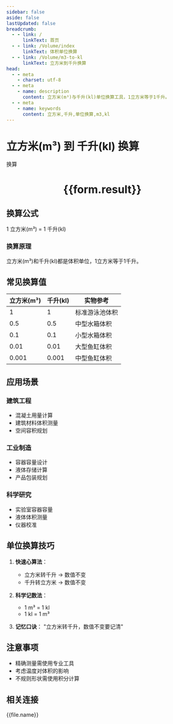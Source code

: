 ```yaml
---
sidebar: false
aside: false
lastUpdated: false
breadcrumb:
  - - link: /
      linkText: 首页
  - - link: /Volume/index
      linkText: 体积单位换算
  - - link: /Volume/m3-to-kl
      linkText: 立方米到千升换算
head:
  - - meta
    - charset: utf-8
  - - meta
    - name: description
      content: 立方米(m³)与千升(kl)单位换算工具，1立方米等于1千升。
  - - meta
    - name: keywords
      content: 立方米,千升,单位换算,m3,kl
---
```


# 立方米(m³) 到 千升(kl) 换算

<script setup>
import { onMounted, reactive, inject ,ref  } from 'vue'
import { NButton,NForm ,NFormItem,NInput,NInputNumber,NSelect,NCard,useMessage ,NGrid ,NGi } from 'naive-ui'
import { defineClientComponent } from 'vitepress'
import { Volume } from '../files';

const convert = inject('convert')
const formRef = ref(null);
const rules = {
  number:{
    required: true,
    type: 'number',
    trigger: "blur"
  }
}
const form = reactive({
  number:null,
  result:'',
  title:'立方米(m³)到千升(kl)换算'
})

const convertHandler = (e) => {
  e.preventDefault();
  formRef.value?.validate((errors)=>{
    if (!errors) {
      form.result = `${form.number} m³ = ${convert(form.number).from('m3').to('kl')} kl`
    }
  })
}
</script>

<n-form size="large" :model="form" ref='formRef' :rules="rules">
  <n-form-item label="数值" path="number">
    <n-input-number size="large" style="width:100%" :min="0" v-model:value="form.number" placeholder="请输入立方米数值" />
  </n-form-item>
  <n-form-item>
    <n-button type="info" style="width:100%" @click="convertHandler">换算</n-button>
  </n-form-item>
</n-form>
<n-card embedded :bordered="false" hoverable>
  <div style="text-align:center">
    <h1>{{form.result}}</h1>
  </div>
</n-card>

## 换算公式
1 立方米(m³) = 1 千升(kl)

### 换算原理
立方米(m³)和千升(kl)都是体积单位，1立方米等于1千升。

## 常见换算值
| 立方米(m³) | 千升(kl) | 实物参考                 |
|-----------|---------|--------------------------|
| 1         | 1       | 标准游泳池体积            |
| 0.5       | 0.5     | 中型水箱体积              |
| 0.1       | 0.1     | 小型水箱体积              |
| 0.01      | 0.01    | 大型鱼缸体积              |
| 0.001     | 0.001   | 中型鱼缸体积              |

## 应用场景
### 建筑工程
- 混凝土用量计算
- 建筑材料体积测量
- 空间容积规划

### 工业制造
- 容器容量设计
- 液体存储计算
- 产品包装规划

### 科学研究
- 实验室容器容量
- 液体体积测量
- 仪器校准

## 单位换算技巧
1. **快速心算法**：
   - 立方米转千升 → 数值不变
   - 千升转立方米 → 数值不变

2. **科学记数法**：
   - 1 m³ = 1 kl
   - 1 kl = 1 m³

3. **记忆口诀**：
   "立方米转千升，数值不变要记清"

## 注意事项
- 精确测量需使用专业工具
- 考虑温度对体积的影响
- 不规则形状需使用积分计算

## 相关连接
<n-grid x-gap="12" :cols="2">
  <n-gi v-for="(file, index) in Volume" :key="index">
    <n-button
      text
      tag="a"
      :href="file.path"
      type="info"
    >
      {{file.name}}
    </n-button>
  </n-gi>
</n-grid>